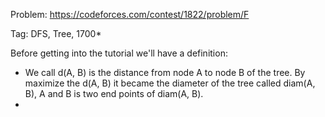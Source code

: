 Problem: https://codeforces.com/contest/1822/problem/F

Tag: DFS, Tree, 1700*

Before getting into the tutorial we'll have a definition:
  - We call d(A, B) is the distance from node A to node B of the tree. By maximize the d(A, B) it became the diameter of the tree called diam(A, B), A and B is two end points of diam(A, B).
  -  
